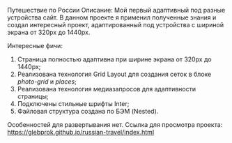 Путешествие по России
Описание:
Мой первый адаптивный под разные устройства сайт.
В данном проекте я применил полученные знания и создал интересный проект, адаптированный под устройства с шириной экрана от 320px до 1440px.

Интересные фичи:
1. Страница полностью адаптивна при ширине экрана от 320px до 1440px;
2. Реализована технология Grid Layout для создания сеток в блоке *photo-grid* и *places*;
3. Реализована технология медиазапросов для адаптивности страницы;
4. Подключены стильные шрифты Inter;
5. Файловая структура создана по БЭМ (Nested).

Особенностей для развертывания нет.
Ссылка для просмотра проекта: https://glebprok.github.io/russian-travel/index.html
